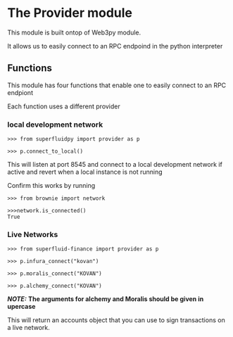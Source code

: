 # The Provider module

This module is built ontop of Web3py module.

It allows us to easily connect to an RPC endpoind in the python interpreter

## Functions

This module has four functions that enable one to easily connect to an RPC endpiont

Each function uses a different provider

### local development network

```
>>> from superfluidpy import provider as p
```
```
>>> p.connect_to_local()
```
This will listen at port 8545 and connect to a local development network if active and revert when a local instance is not running

Confirm this works by running
```
>>> from brownie import network
```
```
>>>network.is_connected()
True
```

### Live Networks

```
>>> from superfluid-finance import provider as p
```
```
>>> p.infura_connect("kovan")
```
```
>>> p.moralis_connect("KOVAN")
```
```
>>> p.alchemy_connect("KOVAN")
```

***NOTE:*** **The arguments for alchemy and Moralis should be given in upercase**

This will return an accounts object that you can use to sign transactions on a live network.